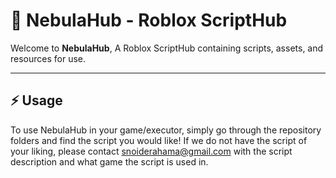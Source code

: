 # 🌌 NebulaHub - Roblox ScriptHub

Welcome to **NebulaHub**, A Roblox ScriptHub containing scripts, assets, and resources for use.

---

## ⚡ Usage

To use NebulaHub in your game/executor, simply go through the repository folders and find the script you would like!
If we do not have the script of your liking, please contact snoiderahama@gmail.com with the script description and what game the script is used in.
